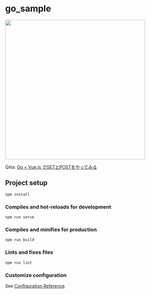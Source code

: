 # go_sample

<img width="450" src="https://user-images.githubusercontent.com/52367439/82271681-6fac9b00-99b3-11ea-83bf-2bd437117cdc.gif" />

Qiita: [Go + Vue.js でGETとPOSTをやってみる](https://qiita.com/YS-BETA/items/e57446ffa4269376e699)

## Project setup
```
npm install
```

### Compiles and hot-reloads for development
```
npm run serve
```

### Compiles and minifies for production
```
npm run build
```

### Lints and fixes files
```
npm run lint
```

### Customize configuration
See [Configuration Reference](https://cli.vuejs.org/config/).
